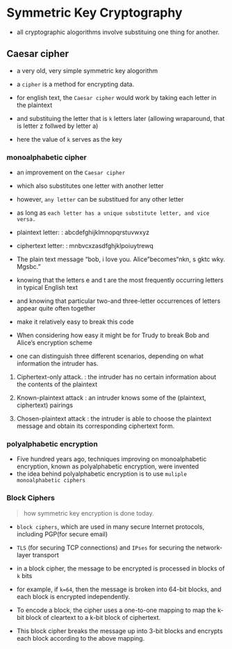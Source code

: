 # Symmetric Key Cryptography

- all cryptographic alogorithms involve substituing one thing for another.

## Caesar cipher

- a very old, very simple symmetric key alogorithm
- a `cipher` is a method for encrypting data.

- for english text, the `Caesar cipher` would work by taking each letter in the plaintext
- and substituing the letter that is `k` letters later (allowing wraparound, that is letter z follwed by letter a)
- here the value of `k` serves as the key

### monoalphabetic cipher

- an improvement on the `Caesar cipher`
- which also substitutes one letter with another letter
- however, `any letter` can be substitued for any other letter
- as long as `each letter has a unique substitute letter, and vice versa.`

- plaintext letter:
: abcdefghijklmnopqrstuvwxyz

- ciphertext letter:
: mnbvcxzasdfghjklpoiuytrewq

- The plain text message “bob, i love you. Alice”becomes“nkn, s gktc wky. Mgsbc.” 

- knowing that the letters e and t are the most frequently occurring letters in typical English text
- and knowing that particular two-and three-letter occurrences of letters appear quite often together
- make it relatively easy to break this code

- When considering how easy it might be for Trudy to break Bob and Alice’s encryption scheme
- one can distinguish three different scenarios, depending on what information the intruder has.
1. Ciphertext-only attack.
: the intruder has no certain information about the contents of the plaintext

2. Known-plaintext attack
: an intruder knows some of the (plaintext, ciphertext) pairings

3. Chosen-plaintext attack
: the intruder is able to choose the plaintext message and obtain its corresponding ciphertext form.

### polyalphabetic encryption

- Five hundred years ago, techniques improving on monoalphabetic encryption, known as polyalphabetic encryption, were invented
- the idea behind polyalphabetic encryption is to use `muliple monoalphabetic ciphers`

### Block Ciphers

> how symmetric key encryption is done today.

- `block ciphers`, which are used in many secure Internet protocols, including PGP(for secure email)
- `TLS` (for securing TCP connections) and `IPses` for securing the network-layer transport

- in a block cipher, the message to be encrypted is processed in blocks of `k` bits
- for example, if `k=64`, then the message is broken into 64-bit blocks, and each block is encrypted independently.
- To encode a block, the cipher uses a one-to-one mapping to map the k-bit block of cleartext to a k-bit block of ciphertext.

- This block cipher breaks the message up into 3-bit blocks and encrypts each block according to the above mapping.
